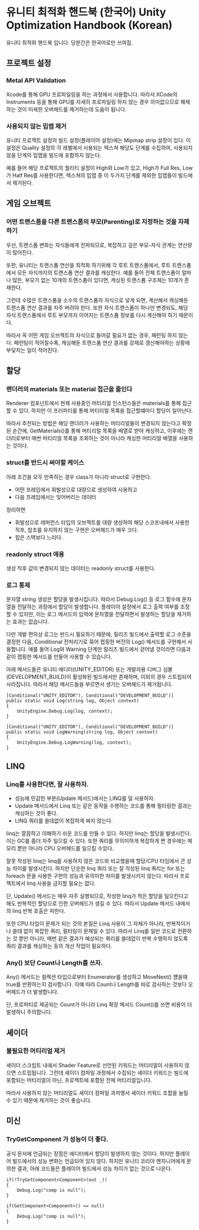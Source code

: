 # 유니티 최적화 핸드북 (한국어) Unity Optimization Handbook (Korean)
유니티 최적화 핸드북 입니다. 당분간은 한국어로만 쓰여짐.

## 프로젝트 설정

### Metal API Validation
Xcode를 통해 GPU 프로파일링을 하는 과정에서 사용합니다.
따라서 XCode의 Instruments 등을 통해 GPU를 자세히 프로파일링 하지 않는 경우 의미없으므로 해제하는 것이 미세한 오버헤드를 제거하는데 도움이 됩니다.

### 사용되지 않는 밉맵 제거
유니티 프로젝트 설정의 빌드 설정(플레이어 설정)에는 Mipmap strip 설정이 있다.
이 설정은 Quality 설정의 각 레벨에서 사용되는 텍스쳐 해당도 단계를 수집하여, 사용되지 않을 단계의 밉맵을 빌드에 포함하지 않는다.

예를 들어 해당 프로젝트의 퀄리티 설정이 High와 Low가 있고, High가 Full Res, Low가 Half Res를 사용한다면, 텍스쳐의 밉맵 중 이 두가지 단계를 제외한 밉맵들이 빌드에서 제거된다.


## 게임 오브젝트

### 어떤 트랜스폼을 다른 트랜스폼의 부모(Parenting)로 지정하는 것을 자제하기

우선, 트랜스폼 변화는 자식들에게 전파되므로, 복잡하고 깊은 부모-자식 관계는 연산량이 많아진다.

또한, 유니티는 트랜스폼 연산을 최적화 하기위해 각 루트 트랜스폼에서, 루트 트랜스폼에서 모든 자식까지의 트랜스폼 연산 결과를 캐싱한다.
예를 들어 전체 트랜스폼이 얼마나 많든, 부모가 없는 10개의 트랜스폼이 있다면, 캐싱된 트랜스폼 구조체는 10개가 존재한다.

그런데 수많은 트랜스폼을 소수의 트랜스폼의 자식으로 넣게 되면, 계산해서 캐싱해둔 트랜스폼 연산 결과를 자주 버려야 한다.
또한 자식 트랜스폼이 하나만 변경되도, 해당 자식 트랜스폼에서 루트 부모까지 이어지는 트랜스폼 정보를 다시 계산해야 하기 때문이다.

따라서 꼭 어떤 게임 오브젝트의 자식으로 들어갈 필요가 없는 경우, 패런팅 하지 않는다.
페런팅이 적어질수록, 캐싱해둔 트랜스폼 연산 결과를 강제로 갱신해야하는 상황에 부딫치는 일이 적어진다.


## 할당

### 랜더러의 materials 또는 material 접근을 줄인다
Renderer 컴포넌트에서 현재 사용중인 머티리얼 인스턴스들은 materials를 통해 접근할 수 있다.
하지만 이 프러퍼티를 통해 머티리얼 목록을 접근할떄마다 할당이 일어난다.

따라서 추천되는 방법은 해당 랜더러가 사용하는 머티리얼들이 변경되지 않는다고 확정된 순간에,
GetMaterials()를 통해 머티리얼 목록을 배열로 받아 캐싱하고, 이후에는 랜더러로부터 매번 머티리얼 목록을 조회하는 것이 아니라 캐싱한 머티리얼 배열을 사용하는 것이다.

### struct를 반드시 써야할 케이스
아래 조건을 모두 만족하는 경우 class가 아니라 struct로 구현한다.

- 어떤 프레임에서 휘발성으로 대량으로 생성하여 사용하고
- 다음 프레임에서는 잊어버리는 데이터

정리하면
- 휘발성으로 레퍼런스 타입의 오브젝트를 대량 생성하여 해당 스코프내에서 사용한 직후, 참조를 유지하지 않는 구현은 오버헤드가 매우 크다.
- 힙은 스택보다 느리다.

### readonly struct 애용
생성 직후 값이 변경되지 않는 데이터는 readonly struct를 사용한다.

### 로그 통제
문자열 string 생성은 할당을 발생시킵니다. 따라서 Debug.Log() 등 로그 함수에 문자열을 전달하는 과정에서 할당이 발생합니다.
플레이어 설정에서 로그 출력 여부를 조정할 수 있지만, 이는 로그 메서드의 입력에 문자열을 전달하면서 발생하는 할당을 제거하는 효과는 없습니다.

다만 개발 편의상 로그는 반드시 필요하기 때문에,  릴리즈 빌드에서 출력할 로그 수준을 결정한 다음, Conditional 전처리기로 묶어 랩핑한 버전의 Log() 메서드를 구현해서 사용합니다.
예를 들어 Log와 Warning 단계만 릴리즈 빌드에서 걷어낼 것이라면 다음과 같이 랩핑한 메서드를 만들어 사용할 수 있습니다.

아래 메서드들은 유니티 에디터(UNITY_EDITOR) 또는 개발자용 디버그 심볼(DEVELOPMENT_BUILD)이 활성화된 빌드에서만 존재하며, 이외의 경우 스트립되어 사라집니다.
따라서 해당 메서드들을 부르면서 생기는 오버헤드가 제거됩니다.

```
[Conditional("UNITY_EDITOR"), Conditional("DEVELOPMENT_BUILD")]
public static void Log(string log, Object context)
{
    UnityEngine.Debug.Log(log, context);
}

[Conditional("UNITY_EDITOR"), Conditional("DEVELOPMENT_BUILD")]
public static void LogWarning(string log, Object context)
{
    UnityEngine.Debug.LogWarning(log, context);
}
```


## LINQ

### Linq를 사용한다면, 잘 사용하자.

- 성능에 민감한 부분(Update 메서드)에서는 LINQ를 덜 사용하자. 
- Update 메서드에서 Linq 또는 같은 동작을 수행하는 코드를 통해 필터링한 결과는 캐싱하는 것이 좋다.
- LINQ 쿼리를 쓸데없이 복잡하게 짜지 않는다.

linq는 깔끔하고 이해하기 쉬운 코드를 만들 수 있다. 하지만 linq는 할당을 발생시킨다. 이는 GC를 좀더 자주 일으킬 수 있다.
또한 쿼리를 무의미하게 복잡하게 짠 경우에는 메모리 뿐만 아니라 CPU 오버헤드를 일으킬 수있다.

잘못 작성된 linq는 linq를 사용하지 않은 코드와 비교했을때 할당/CPU 타임에서 큰 성능 차이를 발생시킨다.
하지만 단순한 linq 쿼리 또는 잘 작성된 linq 쿼리는 for 또는 foreach 문을 사용한 구현의 성능과 유의미한 차이를 발생시키지 않는다.
따라서 프로젝트에서 linq 사용을 금지할 필요는 없다.

단, Update() 메서드는 매우 자주 실행되므로, 작성한 linq가 적은 할당을 일으킨다고 해도 반복적인 할당으로 인한 오버헤드가 생길 수 있다.
따라서 Update 메서드 내에서의 linq 반복 호출은 피한다.

또한 CPU 타임이 문제가 되는 것의 본질은 Linq 사용이 그 자체가 아니라, 반복적이거나 쓸데 없이 복잡한 쿼리, 필터링이 문제일 수 있다.
따라서 Linq를 일반 코드로 전환하는 것 뿐만 아니라, 매번 같은 결과가 예상되는 쿼리를 쓸데없이 반복 수행하지 않도록 쿼리 결과를 캐싱하는 등의 개선 작업이 필요하다.

### Any() 보단 Count나 Length를 쓰자.
Any() 메서드는 컬렉션 타입으로부터 Enumerator를 생성하고 MoveNext() 헀을때 true를 반환하는지 검사합니다.
이예 따라 Count나 Length를 바로 검사하는 것보다 오버헤드가 더 발생합니다.

단, 프로퍼티로 제공되는 Count가 아니라 Linq 확장 메서드 Count()를 쓰면 비용이 더 발생하니 주의합니다.

## 셰이더

### 불필요한 머티리얼 제거
셰이더 스크립트 내에서 Shader Feature로 선언된 키워드는 머티리얼이 사용하지 않으면 스트립됩니다.
그런데 셰이더 컴파일 과정에서 수집되는 셰이더 키워드는 빌드에 포함되는 머티리얼이 아닌, 프로젝트에 포함된 전체 머티리얼입니다.

따라서 사용하지 않는 머티리얼도 셰이더 컴파일 과저엥서 셰이더 키워드 조합을 늘릴 수 있기 때문에 제거하는 것이 좋습니다.

## 미신

### TryGetComponent 가 성능이 더 좋다.
공식 문서에 언급되는 장점은 에디터에서 할당이 발생하지 않는 것이다. 하지만 플레이어 빌드에서의 성능 변화는 언급되어 있지 않다.
하지만 유니티 코리아 엔지니어에게 문의한 결과, 아래 코드들은 플레이어 빌드에서 성능 차이가 없는 것으로 나온다.

```
if(!TryGetComponent<Component>(out _))
{
    Debug.Log("comp is null");
}
```

```
if(GetComponent<Component>() == null)
{
    Debug.Log("comp is null");
}
```